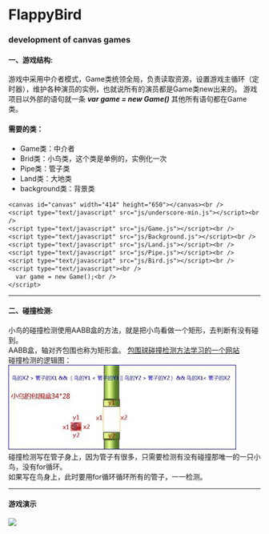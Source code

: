 # FlappyBird
### development of canvas games
#### 一、游戏结构:
游戏中采用中介者模式，Game类统领全局，负责读取资源，设置游戏主循环（定时器），维护各种演员的实例，也就说所有的演员都是Game类new出来的。
游戏项目以外部的语句就一条
***var game = new Game()***
其他所有语句都在Game类。<br/>
#### 需要的类：
 * Game类：中介者<br/>
 * Brid类：小鸟类，这个类是单例的，实例化一次<br/>
 * Pipe类：管子类<br/>
 * Land类：大地类<br/>
 * background类：背景类<br/>
 ```
<canvas id="canvas" width="414" height="650"></canvas><br />
<script type="text/javascript" src="js/underscore-min.js"></script><br /> 
<script type="text/javascript" src="js/Game.js"></script><br /> 
<script type="text/javascript" src="js/Background.js"></script><br /> 
<script type="text/javascript" src="js/Land.js"></script><br /> 
<script type="text/javascript" src="js/Pipe.js"></script><br /> 
<script type="text/javascript" src="js/Bird.js"></script><br /> 
<script type="text/javascript"><br /> 
   var game = new Game();<br /> 
</script>
```
----------------------
#### 二、碰撞检测:
小鸟的碰撞检测使用AABB盒的方法，就是把小鸟看做一个矩形，去判断有没有碰到。<br /> 
AABB盒，轴对齐包围也称为矩形盒。 [包围球碰撞检测方法学习的一个网站](https://www.cnblogs.com/lyggqm/p/5386174.html/)<br /> 
碰撞检测的逻辑图：<br /> 
![](https://github.com/HaHaHong/FlappyBird/blob/master/images/%E7%A2%B0%E6%92%9E%E5%9B%BE%E7%89%87.jpg)<br />
碰撞检测写在管子身上，因为管子有很多，只需要检测有没有碰撞那唯一的一只小鸟，没有for循环。<br /> 
如果写在鸟身上，此时要用for循环循环所有的管子，一一检测。<br /> 

------------------------ 
#### 游戏演示
![](https://github.com/HaHaHong/FlappyBird/blob/master/images/show1.gif)

